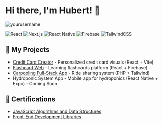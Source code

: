 # Hi there, I'm Hubert! 👋 

<p align="left"> 
  <img src="https://komarev.com/ghpvc/?username=yourusername&label=Profile%20views&color=0e75b6&style=flat" alt="yourusername" /> 
</p>

![React](https://img.shields.io/badge/react-%2320232a.svg?style=for-the-badge&logo=react&logoColor=%2361DAFB)
![Next.js](https://img.shields.io/badge/Next-black?style=for-the-badge&logo=next.js&logoColor=white)
![React Native](https://img.shields.io/badge/react_native-%2320232a.svg?style=for-the-badge&logo=react&logoColor=%2361DAFB)
![Firebase](https://img.shields.io/badge/Firebase-039BE5?style=for-the-badge&logo=Firebase&logoColor=white)
![TailwindCSS](https://img.shields.io/badge/tailwindcss-%2338B2AC.svg?style=for-the-badge&logo=tailwind-css&logoColor=white)

## 🚀 My Projects

- [Credit Card Creator](https://hubertmilewski.github.io/credit_card_website/) - Personalized credit card visuals (React + Vite)
- [Flashcard Web](https://hubertmilewski.github.io/Flashcard-website/) - Learning flashcards platform (React + Firebase)
- [Carpooling Full-Stack App](https://ecoride.domalewscy.pl/) - Ride sharing system (PHP + Tailwind)
- Hydroponic System App - Mobile app for hydroponics (React Native + Expo) - Coming Soon

## 📜 Certifications

- [JavaScript Algorithms and Data Structures](https://www.freecodecamp.org/certification/your-cert-id/javascript-algorithms-and-data-structures)
- [Front-End Development Libraries](https://www.freecodecamp.org/certification/your-cert-id/front-end-development-libraries)
